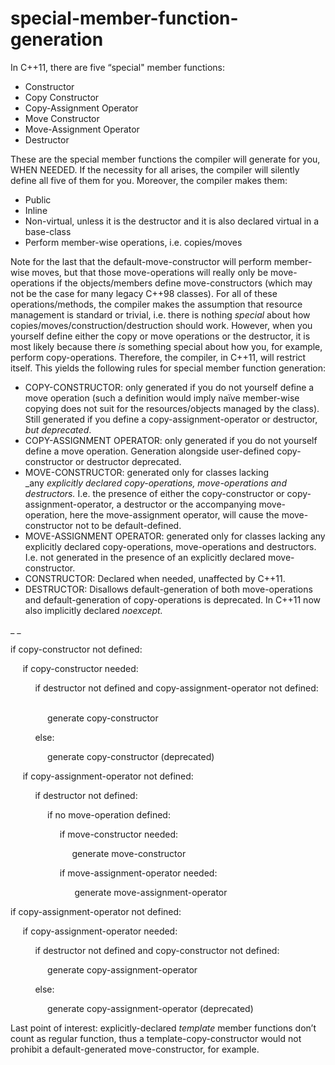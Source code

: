 # special-member-function-generation

In C++11, there are five “special" member functions:

-   Constructor
-   Copy Constructor
-   Copy-Assignment Operator
-   Move Constructor
-   Move-Assignment Operator
-   Destructor

These are the special member functions the compiler will generate for
you, WHEN NEEDED. If the necessity for all arises, the compiler will
silently define all five of them for you. Moreover, the compiler makes
them:

-   Public
-   Inline
-   Non-virtual, unless it is the destructor and it is also declared
    virtual in a base-class
-   Perform member-wise operations, i.e. copies/moves

Note for the last that the default-move-constructor will perform
member-wise moves, but that those move-operations will really only be
move-operations if the objects/members define move-constructors (which
may not be the case for many legacy C++98 classes). For all of these
operations/methods, the compiler makes the assumption that resource
management is standard or trivial, i.e. there is nothing _special_ about
how copies/moves/construction/destruction should work. However, when you
yourself define either the copy or move operations or the destructor, it
is most likely because there _is_ something special about how you, for
example, perform copy-operations. Therefore, the compiler, in C++11,
will restrict itself. This yields the following rules for special member
function generation:

-   COPY-CONSTRUCTOR: only generated if you do not yourself define a
    move operation (such a definition would imply naïve member-wise
    copying does not suit for the resources/objects managed by
    the class). Still generated if you define a copy-assignment-operator
    or destructor, _but deprecated_.
-   COPY-ASSIGNMENT OPERATOR: only generated if you do not yourself
    define a move operation. Generation alongside user-defined
    copy-constructor or destructor deprecated.
-   MOVE-CONSTRUCTOR: generated only for classes lacking
    _any _explicitly declared copy-operations, move-operations
    and destructors._ I.e. the presence of either the copy-constructor
    or copy-assignment-operator, a destructor or the accompanying
    move-operation, here the move-assignment operator, will cause the
    move-constructor not to be default-defined.
-   MOVE-ASSIGNMENT OPERATOR: generated only for classes lacking any
    explicitly declared copy-operations, move-operations
    and destructors. I.e. not generated in the presence of an explicitly
    declared move-constructor.
-   CONSTRUCTOR: Declared when needed, unaffected by C++11.
-   DESTRUCTOR: Disallows default-generation of both move-operations and
    default-generation of copy-operations is deprecated. In C++11 now
    also implicitly declared _noexcept._

_
_

if copy-constructor not defined:

     if copy-constructor needed:

          if destructor not defined and copy-assignment-operator not
defined:          

               generate copy-constructor

          else:

               generate copy-constructor (deprecated)

     if copy-assignment-operator not defined:

          if destructor not defined:

               if no move-operation defined:

                    if move-constructor needed:

                         generate move-constructor

                    if move-assignment-operator needed:

                          generate move-assignment-operator

if copy-assignment-operator not defined:

     if copy-assignment-operator needed:

          if destructor not defined and copy-constructor not defined:

               generate copy-assignment-operator

          else:

               generate copy-assignment-operator (deprecated)

Last point of interest: explicitly-declared _template_ member functions
don’t count as regular function, thus a template-copy-constructor would
not prohibit a default-generated move-constructor, for example. 
